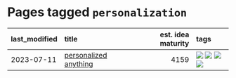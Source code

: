 # Pages tagged `personalization`

|last_modified|title|est. idea maturity|tags
|:---|:---|---:|:---|
|2023-07-11|[personalized anything](../personalized_anything.md)|4159|[![](https://img.shields.io/badge/tag-gdpr_data_export-d7de4b)](../tags/gdpr_data_export.md) [![](https://img.shields.io/badge/tag-llm-0e5ec)](../tags/llm.md) [![](https://img.shields.io/badge/tag-personalization-e54ba1)](../tags/personalization.md) [![](https://img.shields.io/badge/tag-productivity-426a5f)](../tags/productivity.md)|